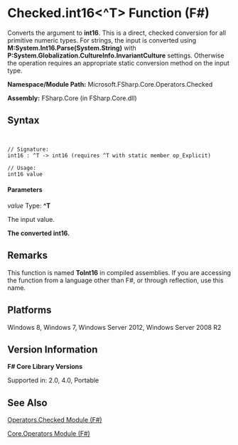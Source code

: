 # Checked.int16<^T> Function (F#)

Converts the argument to **int16**. This is a direct, checked conversion for all primitive numeric types. For strings, the input is converted using **M:System.Int16.Parse(System.String)** with **P:System.Globalization.CultureInfo.InvariantCulture** settings. Otherwise the operation requires an appropriate static conversion method on the input type.

**Namespace/Module Path:** Microsoft.FSharp.Core.Operators.Checked

**Assembly:** FSharp.Core (in FSharp.Core.dll)


## Syntax


```


// Signature:
int16 : ^T -> int16 (requires ^T with static member op_Explicit)

// Usage:
int16 value

```



#### Parameters
*value*
Type: **^T**


The input value.



**The converted int16.**
## Remarks
This function is named **ToInt16** in compiled assemblies. If you are accessing the function from a language other than F#, or through reflection, use this name.


## Platforms
Windows 8, Windows 7, Windows Server 2012, Windows Server 2008 R2


## Version Information
**F# Core Library Versions**

Supported in: 2.0, 4.0, Portable




## See Also
[Operators.Checked Module &#40;F&#35;&#41;](Operators.Checked-Module-%28FSharp%29.md)

[Core.Operators Module &#40;F&#35;&#41;](Core.Operators-Module-%28FSharp%29.md)

